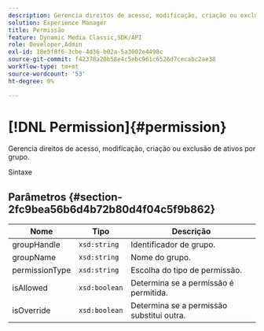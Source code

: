 ```yaml
---
description: Gerencia direitos de acesso, modificação, criação ou exclusão de ativos por grupo.
solution: Experience Manager
title: Permissão
feature: Dynamic Media Classic,SDK/API
role: Developer,Admin
exl-id: 18e5f8f6-3cbe-4d36-b02a-5a3002e4498c
source-git-commit: f42378a20b58e4c5ebc961c6526d7cecabc2ae38
workflow-type: tm+mt
source-wordcount: '53'
ht-degree: 0%

---
```


# [!DNL Permission]{#permission}

Gerencia direitos de acesso, modificação, criação ou exclusão de ativos por grupo.

Sintaxe

## Parâmetros {#section-2fc9bea56b6d4b72b80d4f04c5f9b862}

| Nome | Tipo | Descrição |
|---|---|---|
| groupHandle | `xsd:string` | Identificador de grupo. |
| groupName | `xsd:string` | Nome do grupo. |
| permissionType | `xsd:string` | Escolha do tipo de permissão. |
| isAllowed | `xsd:boolean` | Determina se a permissão é permitida. |
| isOverride | `xsd:boolean` | Determina se a permissão substitui outra. |

